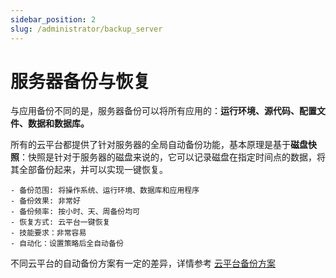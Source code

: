 ```yaml
---
sidebar_position: 2
slug: /administrator/backup_server
---
```


# 服务器备份与恢复

与应用备份不同的是，服务器备份可以将所有应用的：**运行环境、源代码、配置文件、数据和数据库。**   

所有的云平台都提供了针对服务器的全局自动备份功能，基本原理是基于**磁盘快照**：快照是针对于服务器的磁盘来说的，它可以记录磁盘在指定时间点的数据，将其全部备份起来，并可以实现一键恢复。

```
- 备份范围: 将操作系统、运行环境、数据库和应用程序
- 备份效果: 非常好
- 备份频率: 按小时、天、周备份均可
- 恢复方式: 云平台一键恢复
- 技能要求：非常容易
- 自动化：设置策略后全自动备份
```

不同云平台的自动备份方案有一定的差异，详情参考 [云平台备份方案](../user/service/)
